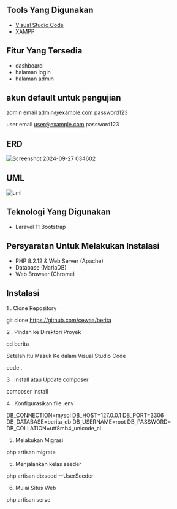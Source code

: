 ## Tools Yang Digunakan
- [Visual Studio Code](https://code.visualstudio.com/)
- [XAMPP](https://www.apachefriends.org/download.html)

## Fitur Yang Tersedia
- dashboard
- halaman login
- halaman admin


## akun default untuk pengujian
  admin email
  admin@example.com
  password123

  
  user email
  user@example.com
  password123

## ERD 
![Screenshot 2024-09-27 034602](https://github.com/user-attachments/assets/08745e7b-9640-4a14-825d-f1e1386e08d0)

## UML
![uml](https://github.com/user-attachments/assets/042b09ac-cfd2-4f73-85c8-b41cfd7ee2bb)

## Teknologi Yang Digunakan
- Laravel 11 Bootstrap

## Persyaratan Untuk Melakukan Instalasi
- PHP 8.2.12 & Web Server (Apache)
- Database (MariaDB)
- Web Browser (Chrome)

## Instalasi 
1 . Clone Repository

git clone https://github.com/cewaa/berita

2 . Pindah ke Direktori Proyek

cd berita

Setelah Itu Masuk Ke dalam Visual Studio Code

code .

3 . Install atau Update composer

composer install

4 . Konfigurasikan file .env

DB_CONNECTION=mysql
DB_HOST=127.0.0.1
DB_PORT=3306
DB_DATABASE=berita_db
DB_USERNAME=root
DB_PASSWORD=
DB_COLLATION=utf8mb4_unicode_ci


5. Melakukan Migrasi

php artisan migrate


5. Menjalankan kelas seeder

php artisan db:seed --UserSeeder


6. Mulai Situs Web

php artisan serve

